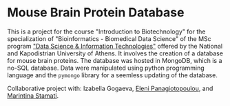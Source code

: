 # Mouse Brain Protein Database
This is a project for the course "Introduction to Biotechnology" for the specialization of "Bioinformatics - Biomedical Data Science" of the MSc program ["Data Science & Information Technologies"](https://dsit.di.uoa.gr) offered by the National and Kapodistrian University of Athens.
It involves the creation of a database for mouse brain proteins.
The database was hosted in MongoDB, which is a no-SQL database.
Data were manipulated using python programming language and the `pymongo` library for a seemless updating of the database.

Collaborative project with: Izabella Gogaeva, [Eleni Panagiotopoulou](https://github.com/eleni-pan), and [Marintina Stamati](https://github.com/Marintina).

